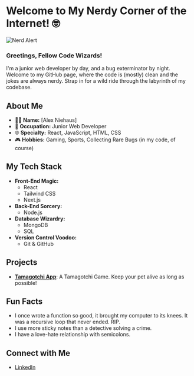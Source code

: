 # Welcome to My Nerdy Corner of the Internet! 🤓
![Nerd Alert](https://media.giphy.com/media/v1.Y2lkPTc5MGI3NjExeGViczQ4Y2c0ZXU0OWdiMG5qYXR2ZHpvYnF6eXZlYmc1OWxhZW8ydCZlcD12MV9naWZzX3NlYXJjaCZjdD1n/l2qJnXbUzQAeY/giphy.gif)

### Greetings, Fellow Code Wizards!

I'm a junior web developer by day, and a bug exterminator by night. Welcome to my GitHub page, where the code is (mostly) clean and the jokes are always nerdy. Strap in for a wild ride through the labyrinth of my codebase.

## About Me
- 🧑‍💻 **Name:** [Alex Niehaus]
- 💼 **Occupation:** Junior Web Developer
- 🌐 **Specialty:** React, JavaScript, HTML, CSS
- 🎮 **Hobbies:** Gaming, Sports, Collecting Rare Bugs (in my code, of course)

## My Tech Stack
- **Front-End Magic:** 
  - React 
  - Tailwind CSS
  - Next.js 
- **Back-End Sorcery:** 
  - Node.js  
- **Database Wizardry:** 
  - MongoDB 
  - SQL 
- **Version Control Voodoo:** 
  - Git & GitHub 

## Projects
- [**Tamagotchi App**](https://github.com/Braun-Johannes/Capstone-Project-BattlePets): A Tamagotchi Game. Keep your pet alive as long as possible!

## Fun Facts
- I once wrote a function so good, it brought my computer to its knees. It was a recursive loop that never ended. RIP.
- I use more sticky notes than a detective solving a crime.
- I have a love-hate relationship with semicolons.

## Connect with Me
- [LinkedIn](www.linkedin.com/in/alexander-niehaus-niehaus-954b73257)


